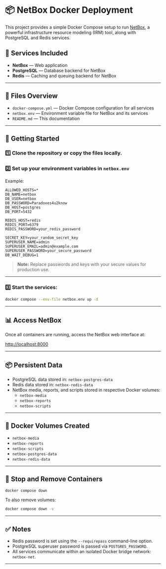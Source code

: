
# 📦 NetBox Docker Deployment

This project provides a simple Docker Compose setup to run [NetBox](https://netbox.dev/), a powerful infrastructure resource modeling (IRM) tool, along with PostgreSQL and Redis services.


## 📑 Services Included

- **NetBox** — Web application
- **PostgreSQL** — Database backend for NetBox
- **Redis** — Caching and queuing backend for NetBox

---

## 📁 Files Overview

- `docker-compose.yml` — Docker Compose configuration for all services
- `netbox.env` — Environment variable file for NetBox and its services
- `README.md` — This documentation

---

## 🚀 Getting Started

### 1️⃣ Clone the repository or copy the files locally.

### 2️⃣ Set up your environment variables in `netbox.env`

Example:
```env
ALLOWED_HOSTS=*
DB_NAME=netbox
DB_USER=netbox
DB_PASSWORD=Paradoxes4u2know
DB_HOST=postgres
DB_PORT=5432

REDIS_HOST=redis
REDIS_PORT=6379
REDIS_PASSWORD=your_redis_password

SECRET_KEY=your_random_secret_key
SUPERUSER_NAME=admin
SUPERUSER_EMAIL=admin@example.com
SUPERUSER_PASSWORD=your_secure_password
DB_WAIT_DEBUG=1
```

> **Note:** Replace passwords and keys with your secure values for production use.

---

### 3️⃣ Start the services:

```bash
docker compose --env-file netbox.env up -d
```

---

## 📊 Access NetBox

Once all containers are running, access the NetBox web interface at:

[http://localhost:8000](http://localhost:8000)

---

## 📦 Persistent Data

- PostgreSQL data stored in: `netbox-postgres-data`
- Redis data stored in: `netbox-redis-data`
- NetBox media, reports, and scripts stored in respective Docker volumes:
  - `netbox-media`
  - `netbox-reports`
  - `netbox-scripts`

---

## 📑 Docker Volumes Created

- `netbox-media`
- `netbox-reports`
- `netbox-scripts`
- `netbox-postgres-data`
- `netbox-redis-data`

---

## 📌 Stop and Remove Containers

```bash
docker compose down
```

To also remove volumes:

```bash
docker compose down -v
```

---

## ✅ Notes

- Redis password is set using the `--requirepass` command-line option.
- PostgreSQL superuser password is passed via `POSTGRES_PASSWORD`.
- All services communicate within an isolated Docker bridge network: `netbox-net`.

---

